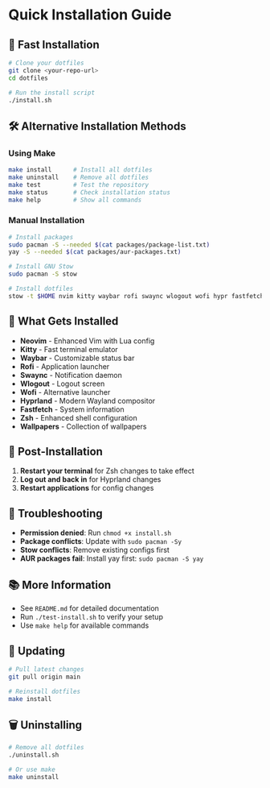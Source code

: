 # Quick Installation Guide

## 🚀 Fast Installation

```bash
# Clone your dotfiles
git clone <your-repo-url>
cd dotfiles

# Run the install script
./install.sh
```

## 🛠️ Alternative Installation Methods

### Using Make
```bash
make install      # Install all dotfiles
make uninstall    # Remove all dotfiles
make test         # Test the repository
make status       # Check installation status
make help         # Show all commands
```

### Manual Installation
```bash
# Install packages
sudo pacman -S --needed $(cat packages/package-list.txt)
yay -S --needed $(cat packages/aur-packages.txt)

# Install GNU Stow
sudo pacman -S stow

# Install dotfiles
stow -t $HOME nvim kitty waybar rofi swaync wlogout wofi hypr fastfetch zshrc
```

## 📁 What Gets Installed

- **Neovim** - Enhanced Vim with Lua config
- **Kitty** - Fast terminal emulator
- **Waybar** - Customizable status bar
- **Rofi** - Application launcher
- **Swaync** - Notification daemon
- **Wlogout** - Logout screen
- **Wofi** - Alternative launcher
- **Hyprland** - Modern Wayland compositor
- **Fastfetch** - System information
- **Zsh** - Enhanced shell configuration
- **Wallpapers** - Collection of wallpapers

## 🔧 Post-Installation

1. **Restart your terminal** for Zsh changes to take effect
2. **Log out and back in** for Hyprland changes
3. **Restart applications** for config changes

## 🚨 Troubleshooting

- **Permission denied**: Run `chmod +x install.sh`
- **Package conflicts**: Update with `sudo pacman -Sy`
- **Stow conflicts**: Remove existing configs first
- **AUR packages fail**: Install yay first: `sudo pacman -S yay`

## 📚 More Information

- See `README.md` for detailed documentation
- Run `./test-install.sh` to verify your setup
- Use `make help` for available commands

## 🔄 Updating

```bash
# Pull latest changes
git pull origin main

# Reinstall dotfiles
make install
```

## 🗑️ Uninstalling

```bash
# Remove all dotfiles
./uninstall.sh

# Or use make
make uninstall
```

